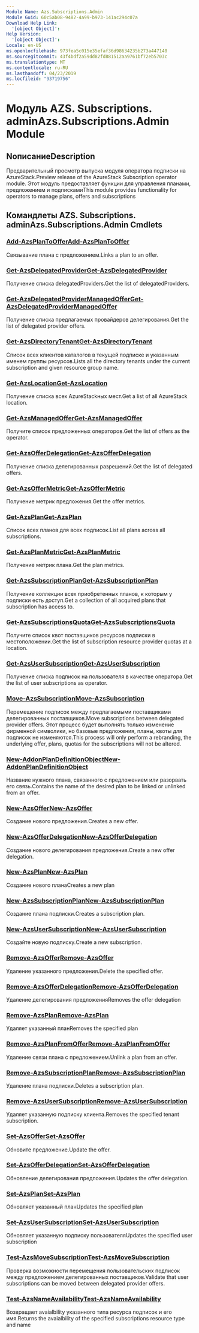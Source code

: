 ```yaml
---
Module Name: Azs.Subscriptions.Admin
Module Guid: 60c5ab08-9482-4a99-b973-141ac294c07a
Download Help Link:
  '[object Object]': 
Help Version:
  '[object Object]': 
Locale: en-US
ms.openlocfilehash: 973fea5c015e35efaf36d98634235b273a447140
ms.sourcegitcommit: 43f4bdf2a59dd82fd881512aa9761bf72eb5703c
ms.translationtype: MT
ms.contentlocale: ru-RU
ms.lasthandoff: 04/23/2019
ms.locfileid: "93719756"
---
```

# <span data-ttu-id="ab35a-101">Модуль AZS. Subscriptions. admin</span><span class="sxs-lookup"><span data-stu-id="ab35a-101">Azs.Subscriptions.Admin Module</span></span>
## <span data-ttu-id="ab35a-102">Nописание</span><span class="sxs-lookup"><span data-stu-id="ab35a-102">Description</span></span>
<span data-ttu-id="ab35a-103">Предварительный просмотр выпуска модуля оператора подписки на AzureStack.</span><span class="sxs-lookup"><span data-stu-id="ab35a-103">Preview release of the AzureStack Subscription operator module.</span></span>  <span data-ttu-id="ab35a-104">Этот модуль предоставляет функции для управления планами, предложением и подписками</span><span class="sxs-lookup"><span data-stu-id="ab35a-104">This module provides functionality for operators to manage plans, offers and subscriptions</span></span>

## <span data-ttu-id="ab35a-105">Командлеты AZS. Subscriptions. admin</span><span class="sxs-lookup"><span data-stu-id="ab35a-105">Azs.Subscriptions.Admin Cmdlets</span></span>
### [<span data-ttu-id="ab35a-106">Add-AzsPlanToOffer</span><span class="sxs-lookup"><span data-stu-id="ab35a-106">Add-AzsPlanToOffer</span></span>](Add-AzsPlanToOffer.md)
<span data-ttu-id="ab35a-107">Связывание плана с предложением.</span><span class="sxs-lookup"><span data-stu-id="ab35a-107">Links a plan to an offer.</span></span>

### [<span data-ttu-id="ab35a-108">Get-AzsDelegatedProvider</span><span class="sxs-lookup"><span data-stu-id="ab35a-108">Get-AzsDelegatedProvider</span></span>](Get-AzsDelegatedProvider.md)
<span data-ttu-id="ab35a-109">Получение списка delegatedProviders.</span><span class="sxs-lookup"><span data-stu-id="ab35a-109">Get the list of delegatedProviders.</span></span>

### [<span data-ttu-id="ab35a-110">Get-AzsDelegatedProviderManagedOffer</span><span class="sxs-lookup"><span data-stu-id="ab35a-110">Get-AzsDelegatedProviderManagedOffer</span></span>](Get-AzsDelegatedProviderManagedOffer.md)
<span data-ttu-id="ab35a-111">Получение списка предлагаемых провайдеров делегирования.</span><span class="sxs-lookup"><span data-stu-id="ab35a-111">Get the list of delegated provider offers.</span></span>

### [<span data-ttu-id="ab35a-112">Get-AzsDirectoryTenant</span><span class="sxs-lookup"><span data-stu-id="ab35a-112">Get-AzsDirectoryTenant</span></span>](Get-AzsDirectoryTenant.md)
<span data-ttu-id="ab35a-113">Список всех клиентов каталогов в текущей подписке и указанным именем группы ресурсов.</span><span class="sxs-lookup"><span data-stu-id="ab35a-113">Lists all the directory tenants under the current subscription and given resource group name.</span></span>

### [<span data-ttu-id="ab35a-114">Get-AzsLocation</span><span class="sxs-lookup"><span data-stu-id="ab35a-114">Get-AzsLocation</span></span>](Get-AzsLocation.md)
<span data-ttu-id="ab35a-115">Получение списка всех AzureStackных мест.</span><span class="sxs-lookup"><span data-stu-id="ab35a-115">Get a list of all AzureStack location.</span></span>

### [<span data-ttu-id="ab35a-116">Get-AzsManagedOffer</span><span class="sxs-lookup"><span data-stu-id="ab35a-116">Get-AzsManagedOffer</span></span>](Get-AzsManagedOffer.md)
<span data-ttu-id="ab35a-117">Получите список предложенных операторов.</span><span class="sxs-lookup"><span data-stu-id="ab35a-117">Get the list of offers as the operator.</span></span>

### [<span data-ttu-id="ab35a-118">Get-AzsOfferDelegation</span><span class="sxs-lookup"><span data-stu-id="ab35a-118">Get-AzsOfferDelegation</span></span>](Get-AzsOfferDelegation.md)
<span data-ttu-id="ab35a-119">Получение списка делегированных разрешений.</span><span class="sxs-lookup"><span data-stu-id="ab35a-119">Get the list of delegated offers.</span></span>

### [<span data-ttu-id="ab35a-120">Get-AzsOfferMetric</span><span class="sxs-lookup"><span data-stu-id="ab35a-120">Get-AzsOfferMetric</span></span>](Get-AzsOfferMetric.md)
<span data-ttu-id="ab35a-121">Получение метрик предложения.</span><span class="sxs-lookup"><span data-stu-id="ab35a-121">Get the offer metrics.</span></span>

### [<span data-ttu-id="ab35a-122">Get-AzsPlan</span><span class="sxs-lookup"><span data-stu-id="ab35a-122">Get-AzsPlan</span></span>](Get-AzsPlan.md)
<span data-ttu-id="ab35a-123">Список всех планов для всех подписок.</span><span class="sxs-lookup"><span data-stu-id="ab35a-123">List all plans across all subscriptions.</span></span>

### [<span data-ttu-id="ab35a-124">Get-AzsPlanMetric</span><span class="sxs-lookup"><span data-stu-id="ab35a-124">Get-AzsPlanMetric</span></span>](Get-AzsPlanMetric.md)
<span data-ttu-id="ab35a-125">Получение метрик плана.</span><span class="sxs-lookup"><span data-stu-id="ab35a-125">Get the plan metrics.</span></span>

### [<span data-ttu-id="ab35a-126">Get-AzsSubscriptionPlan</span><span class="sxs-lookup"><span data-stu-id="ab35a-126">Get-AzsSubscriptionPlan</span></span>](Get-AzsSubscriptionPlan.md)
<span data-ttu-id="ab35a-127">Получение коллекции всех приобретенных планов, к которым у подписки есть доступ.</span><span class="sxs-lookup"><span data-stu-id="ab35a-127">Get a collection of all acquired plans that subscription has access to.</span></span>

### [<span data-ttu-id="ab35a-128">Get-AzsSubscriptionsQuota</span><span class="sxs-lookup"><span data-stu-id="ab35a-128">Get-AzsSubscriptionsQuota</span></span>](Get-AzsSubscriptionsQuota.md)
<span data-ttu-id="ab35a-129">Получите список квот поставщиков ресурсов подписки в местоположении.</span><span class="sxs-lookup"><span data-stu-id="ab35a-129">Get the list of subscription resource provider quotas at a location.</span></span>

### [<span data-ttu-id="ab35a-130">Get-AzsUserSubscription</span><span class="sxs-lookup"><span data-stu-id="ab35a-130">Get-AzsUserSubscription</span></span>](Get-AzsUserSubscription.md)
<span data-ttu-id="ab35a-131">Получение списка подписок на пользователя в качестве оператора.</span><span class="sxs-lookup"><span data-stu-id="ab35a-131">Get the list of user subscriptions as operator.</span></span>

### [<span data-ttu-id="ab35a-132">Move-AzsSubscription</span><span class="sxs-lookup"><span data-stu-id="ab35a-132">Move-AzsSubscription</span></span>](Move-AzsSubscription.md)
<span data-ttu-id="ab35a-133">Перемещение подписок между предлагаемыми поставщиками делегированных поставщиков.</span><span class="sxs-lookup"><span data-stu-id="ab35a-133">Move subscriptions between delegated provider offers.</span></span>
<span data-ttu-id="ab35a-134">Этот процесс будет выполнять только изменение фирменной символики, но базовые предложения, планы, квоты для подписок не изменяются.</span><span class="sxs-lookup"><span data-stu-id="ab35a-134">This process will only perform a rebranding, the underlying offer, plans, quotas for the subscriptions will not be altered.</span></span>

### [<span data-ttu-id="ab35a-135">New-AddonPlanDefinitionObject</span><span class="sxs-lookup"><span data-stu-id="ab35a-135">New-AddonPlanDefinitionObject</span></span>](New-AddonPlanDefinitionObject.md)
<span data-ttu-id="ab35a-136">Название нужного плана, связанного с предложением или разорвать его связь.</span><span class="sxs-lookup"><span data-stu-id="ab35a-136">Contains the name of the desired plan to be linked or unlinked from an offer.</span></span>

### [<span data-ttu-id="ab35a-137">New-AzsOffer</span><span class="sxs-lookup"><span data-stu-id="ab35a-137">New-AzsOffer</span></span>](New-AzsOffer.md)
<span data-ttu-id="ab35a-138">Создание нового предложения.</span><span class="sxs-lookup"><span data-stu-id="ab35a-138">Creates a new offer.</span></span>

### [<span data-ttu-id="ab35a-139">New-AzsOfferDelegation</span><span class="sxs-lookup"><span data-stu-id="ab35a-139">New-AzsOfferDelegation</span></span>](New-AzsOfferDelegation.md)
<span data-ttu-id="ab35a-140">Создание нового делегирования предложения.</span><span class="sxs-lookup"><span data-stu-id="ab35a-140">Create a new offer delegation.</span></span>

### [<span data-ttu-id="ab35a-141">New-AzsPlan</span><span class="sxs-lookup"><span data-stu-id="ab35a-141">New-AzsPlan</span></span>](New-AzsPlan.md)
<span data-ttu-id="ab35a-142">Создание нового плана</span><span class="sxs-lookup"><span data-stu-id="ab35a-142">Creates a new plan</span></span>

### [<span data-ttu-id="ab35a-143">New-AzsSubscriptionPlan</span><span class="sxs-lookup"><span data-stu-id="ab35a-143">New-AzsSubscriptionPlan</span></span>](New-AzsSubscriptionPlan.md)
<span data-ttu-id="ab35a-144">Создание плана подписки.</span><span class="sxs-lookup"><span data-stu-id="ab35a-144">Creates a subscription plan.</span></span>

### [<span data-ttu-id="ab35a-145">New-AzsUserSubscription</span><span class="sxs-lookup"><span data-stu-id="ab35a-145">New-AzsUserSubscription</span></span>](New-AzsUserSubscription.md)
<span data-ttu-id="ab35a-146">Создайте новую подписку.</span><span class="sxs-lookup"><span data-stu-id="ab35a-146">Create a new subscription.</span></span>

### [<span data-ttu-id="ab35a-147">Remove-AzsOffer</span><span class="sxs-lookup"><span data-stu-id="ab35a-147">Remove-AzsOffer</span></span>](Remove-AzsOffer.md)
<span data-ttu-id="ab35a-148">Удаление указанного предложения.</span><span class="sxs-lookup"><span data-stu-id="ab35a-148">Delete the specified offer.</span></span>

### [<span data-ttu-id="ab35a-149">Remove-AzsOfferDelegation</span><span class="sxs-lookup"><span data-stu-id="ab35a-149">Remove-AzsOfferDelegation</span></span>](Remove-AzsOfferDelegation.md)
<span data-ttu-id="ab35a-150">Удаление делегирования предложения</span><span class="sxs-lookup"><span data-stu-id="ab35a-150">Removes the offer delegation</span></span>

### [<span data-ttu-id="ab35a-151">Remove-AzsPlan</span><span class="sxs-lookup"><span data-stu-id="ab35a-151">Remove-AzsPlan</span></span>](Remove-AzsPlan.md)
<span data-ttu-id="ab35a-152">Удаляет указанный план</span><span class="sxs-lookup"><span data-stu-id="ab35a-152">Removes the specified plan</span></span>

### [<span data-ttu-id="ab35a-153">Remove-AzsPlanFromOffer</span><span class="sxs-lookup"><span data-stu-id="ab35a-153">Remove-AzsPlanFromOffer</span></span>](Remove-AzsPlanFromOffer.md)
<span data-ttu-id="ab35a-154">Удаление связи плана с предложением.</span><span class="sxs-lookup"><span data-stu-id="ab35a-154">Unlink a plan from an offer.</span></span>

### [<span data-ttu-id="ab35a-155">Remove-AzsSubscriptionPlan</span><span class="sxs-lookup"><span data-stu-id="ab35a-155">Remove-AzsSubscriptionPlan</span></span>](Remove-AzsSubscriptionPlan.md)
<span data-ttu-id="ab35a-156">Удаление плана подписки.</span><span class="sxs-lookup"><span data-stu-id="ab35a-156">Deletes a subscription plan.</span></span>

### [<span data-ttu-id="ab35a-157">Remove-AzsUserSubscription</span><span class="sxs-lookup"><span data-stu-id="ab35a-157">Remove-AzsUserSubscription</span></span>](Remove-AzsUserSubscription.md)
<span data-ttu-id="ab35a-158">Удаляет указанную подписку клиента.</span><span class="sxs-lookup"><span data-stu-id="ab35a-158">Removes the specified tenant subscription.</span></span>

### [<span data-ttu-id="ab35a-159">Set-AzsOffer</span><span class="sxs-lookup"><span data-stu-id="ab35a-159">Set-AzsOffer</span></span>](Set-AzsOffer.md)
<span data-ttu-id="ab35a-160">Обновите предложение.</span><span class="sxs-lookup"><span data-stu-id="ab35a-160">Update the offer.</span></span>

### [<span data-ttu-id="ab35a-161">Set-AzsOfferDelegation</span><span class="sxs-lookup"><span data-stu-id="ab35a-161">Set-AzsOfferDelegation</span></span>](Set-AzsOfferDelegation.md)
<span data-ttu-id="ab35a-162">Обновление делегирования предложения.</span><span class="sxs-lookup"><span data-stu-id="ab35a-162">Updates the offer delegation.</span></span>

### [<span data-ttu-id="ab35a-163">Set-AzsPlan</span><span class="sxs-lookup"><span data-stu-id="ab35a-163">Set-AzsPlan</span></span>](Set-AzsPlan.md)
<span data-ttu-id="ab35a-164">Обновляет указанный план</span><span class="sxs-lookup"><span data-stu-id="ab35a-164">Updates the specified plan</span></span>

### [<span data-ttu-id="ab35a-165">Set-AzsUserSubscription</span><span class="sxs-lookup"><span data-stu-id="ab35a-165">Set-AzsUserSubscription</span></span>](Set-AzsUserSubscription.md)
<span data-ttu-id="ab35a-166">Обновляет указанную подписку пользователя</span><span class="sxs-lookup"><span data-stu-id="ab35a-166">Updates the specified user subscription</span></span>

### [<span data-ttu-id="ab35a-167">Test-AzsMoveSubscription</span><span class="sxs-lookup"><span data-stu-id="ab35a-167">Test-AzsMoveSubscription</span></span>](Test-AzsMoveSubscription.md)
<span data-ttu-id="ab35a-168">Проверка возможности перемещения пользовательских подписок между предложением делегированных поставщиков.</span><span class="sxs-lookup"><span data-stu-id="ab35a-168">Validate that user subscriptions can be moved between delegated provider offers.</span></span>

### [<span data-ttu-id="ab35a-169">Test-AzsNameAvailability</span><span class="sxs-lookup"><span data-stu-id="ab35a-169">Test-AzsNameAvailability</span></span>](Test-AzsNameAvailability.md)
<span data-ttu-id="ab35a-170">Возвращает avaialbility указанного типа ресурса подписок и его имя.</span><span class="sxs-lookup"><span data-stu-id="ab35a-170">Returns the avaialbility of the specified subscriptions resource type and name</span></span>

